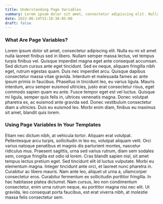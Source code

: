 ```yaml
---
title: Understanding Page Variables
summary: Lorem ipsum dolor sit amet, consectetur adipiscing elit. Nulla eu mi sit amet nulla laoreet finibus sed in libero.
date: 2022-06-14T15:10:38-05:00
draft: false
---
```


### What Are Page Variables?

Lorem ipsum dolor sit amet, consectetur adipiscing elit. Nulla eu mi sit amet nulla laoreet finibus sed in libero. Nullam semper massa lectus, vel tempus turpis finibus vel. Quisque imperdiet magna eget ante consequat accumsan. Sed dictum cursus ante eget tincidunt. Sed ex neque, aliquam fringilla nibh eget, rutrum egestas quam. Duis nec imperdiet arcu. Quisque dapibus consectetur massa vitae gravida. Interdum et malesuada fames ac ante ipsum primis in faucibus. Phasellus in tincidunt leo, eu varius ligula. Mauris interdum, arcu semper euismod ultricies, justo erat consectetur risus, eget commodo sapien quam eu ante. Fusce tempor eget est vel luctus. Quisque mi ligula, semper quis felis in, ultrices venenatis magna. Donec volutpat pharetra ex, ac euismod ante gravida sed. Donec vestibulum consectetur diam a ultricies. Duis eu euismod leo. Morbi enim diam, finibus eu maximus sit amet, blandit quis lorem.

### Using Page Variables In Your Templates

Etiam nec dictum nibh, at vehicula tortor. Aliquam erat volutpat. Pellentesque arcu turpis, sollicitudin in leo eu, volutpat aliquam velit. Orci varius natoque penatibus et magnis dis parturient montes, nascetur ridiculus mus. Praesent sagittis, urna sed varius rutrum, diam sem sodales sem, congue fringilla est odio id lorem. Cras blandit sapien nisl, sit amet tempus lectus pretium eget. Sed tincidunt elit id luctus vulputate. Morbi eu elementum magna. Integer tincidunt ante orci, et laoreet nunc pharetra in. Curabitur ac libero mauris. Nam ante leo, aliquet ut urna a, ullamcorper consectetur eros. Curabitur fermentum ex sollicitudin porttitor fringilla. In hac habitasse platea dictumst. Nam cursus, leo non condimentum consectetur, enim urna rutrum neque, eu porttitor magna nisi nec elit. Ut gravida, leo consequat porta faucibus, est erat viverra nibh, at molestie massa felis consectetur sem.
